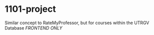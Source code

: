# 1101-project
Similar concept to RateMyProfessor, but for courses within the UTRGV Database
*FRONTEND ONLY*

